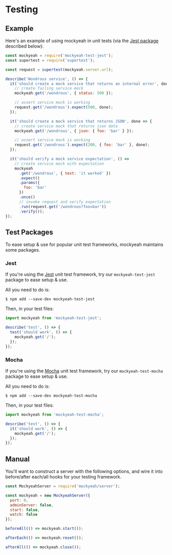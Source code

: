 # Testing

## Example

Here's an example of using mockyeah in unit tests (via the [Jest package](#jest) described below):

```js
const mockyeah = require('mockyeah-test-jest');
const supertest = require('supertest');

const request = supertest(mockyeah.server.url);

describe('Wondrous service', () => {
  it('should create a mock service that returns an internal error', done => {
    // create failing service mock
    mockyeah.get('/wondrous', { status: 500 });

    // assert service mock is working
    request.get('/wondrous').expect(500, done);
  });

  it('should create a mock service that returns JSON', done => {
    // create service mock that returns json data
    mockyeah.get('/wondrous', { json: { foo: 'bar' } });

    // assert service mock is working
    request.get('/wondrous').expect(200, { foo: 'bar' }, done);
  });

  it('should verify a mock service expectation', () =>
    // create service mock with expectation
    mockyeah
      .get('/wondrous', { text: 'it worked' })
      .expect()
      .params({
        foo: 'bar'
      })
      .once()
      // invoke request and verify expectation
      .run(request.get('/wondrous?foo=bar'))
      .verify());
});
```

## Test Packages

To ease setup & use for popular unit test frameworks, mockyeah maintains some packages.

### Jest

If you're using the [Jest](https://jestjs.io) unit test framework, try our `mockyeah-test-jest` package to ease setup & use.

All you need to do is:

```console
$ npm add --save-dev mockyeah-test-jest
```

Then, in your test files:

```js
import mockyeah from 'mockyeah-test-jest';

describe('test', () => {
  test('should work', () => {
    mockyeah.get('/');
  });
});
```

### Mocha

If you're using the [Mocha](https://mochajs.org) unit test framework, try our `mockyeah-test-mocha` package to ease setup & use.

All you need to do is:

```console
$ npm add --save-dev mockyeah-test-mocha
```

Then, in your test files:

```js
import mockyeah from 'mockyeah-test-mocha';

describe('test', () => {
  it('should work', () => {
    mockyeah.get('/');
  });
});
```

## Manual

You'll want to construct a server with the following options,
and wire it into before/after each/all hooks for your testing framework.

```js
const MockyeahServer = require('mockyeah/server');

const mockyeah = new MockyeahServer({
  port: 0,
  adminServer: false,
  start: false,
  watch: false
});

beforeAll(() => mockyeah.start());

afterEach(() => mockyeah.reset());

afterAll(() => mockyeah.close());
```
